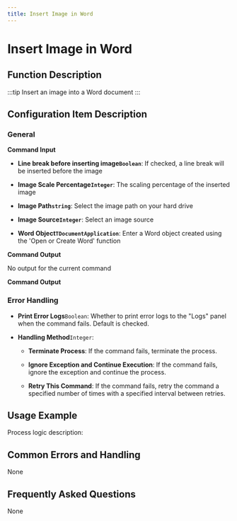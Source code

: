 ```yaml
---
title: Insert Image in Word
---
```


# Insert Image in Word

## Function Description

:::tip 
Insert an image into a Word document
:::

## Configuration Item Description

### General

**Command Input**

- **Line break before inserting image`Boolean`**: If checked, a line break will be inserted before the image

- **Image Scale Percentage`Integer`**: The scaling percentage of the inserted image

- **Image Path`string`**: Select the image path on your hard drive

- **Image Source`Integer`**: Select an image source

- **Word Object`TDocumentApplication`**: Enter a Word object created using the 'Open or Create Word' function


**Command Output**

No output for the current command


**Command Output**

### Error Handling

- **Print Error Logs**`Boolean`: Whether to print error logs to the "Logs" panel when the command fails. Default is checked. 

- **Handling Method**`Integer`:

    - **Terminate Process**: If the command fails, terminate the process.

    - **Ignore Exception and Continue Execution**: If the command fails, ignore the exception and continue the process.

    - **Retry This Command**: If the command fails, retry the command a specified number of times with a specified interval between retries.

## Usage Example

Process logic description:

## Common Errors and Handling

None

## Frequently Asked Questions

None

